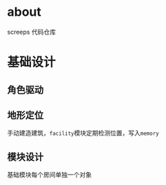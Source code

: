 # about
screeps 代码仓库

# 基础设计
## 角色驱动
## 地形定位
手动建造建筑，`facility`模块定期检测位置，写入`memory`

## 模块设计

基础模块每个房间单独一个对象
